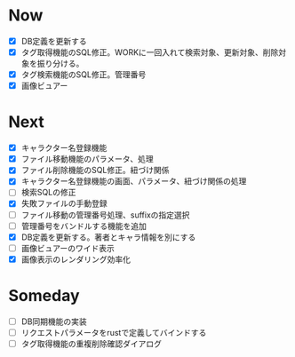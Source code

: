 # Now
- [x] DB定義を更新する
- [x] タグ取得機能のSQL修正。WORKに一回入れて検索対象、更新対象、削除対象を振り分ける。
- [x] タグ検索機能のSQL修正。管理番号
- [x] 画像ビュアー

# Next
- [x] キャラクター名登録機能
- [x] ファイル移動機能のパラメータ、処理
- [x] ファイル削除機能のSQL修正。紐づけ関係
- [x] キャラクター名登録機能の画面、パラメータ、紐づけ関係の処理
- [ ] 検索SQLの修正
- [x] 失敗ファイルの手動登録
- [ ] ファイル移動の管理番号処理、suffixの指定選択
- [ ] 管理番号をバンドルする機能を追加
- [x] DB定義を更新する。著者とキャラ情報を別にする
- [ ] 画像ビュアーのワイド表示
- [x] 画像表示のレンダリング効率化

# Someday
- [ ] DB同期機能の実装
- [ ] リクエストパラメータをrustで定義してバインドする
- [ ] タグ取得機能の重複削除確認ダイアログ